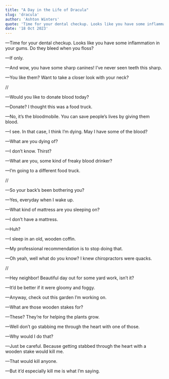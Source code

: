 ```yaml
---
title: "A Day in the Life of Dracula"
slug: 'dracula'
author: 'Ashton Winters'
quote: 'Time for your dental checkup. Looks like you have some inflammation in your gums. Do they bleed when you floss? If only.'
date: '18 Oct 2023'
---
```


—Time for your dental checkup. Looks like you have some inflammation in your gums. Do they bleed when you floss?

—If only.

—And wow, you have some sharp canines! I’ve never seen teeth this sharp.

—You like them? Want to take a closer look with your neck?

//

—Would you like to donate blood today?

—Donate? I thought this was a food truck.

—No, it’s the bloodmobile. You can save people’s lives by giving them blood.

—I see. In that case, I think I’m dying. May I have some of the blood?

—What are you dying of?

—I don’t know. Thirst?

—What are you, some kind of freaky blood drinker?

—I’m going to a different food truck.

//

—So your back’s been bothering you?

—Yes, everyday when I wake up.

—What kind of mattress are you sleeping on?

—I don’t have a mattress.

—Huh?

—I sleep in an old, wooden coffin.

—My professional recommendation is to stop doing that.

—Oh yeah, well what do you know? I knew chiropractors were quacks.

//

—Hey neighbor! Beautiful day out for some yard work, isn’t it?

—It’d be better if it were gloomy and foggy.

—Anyway, check out this garden I’m working on.

—What are those wooden stakes for?

—These? They’re for helping the plants grow.

—Well don’t go stabbing me through the heart with one of those.

—Why would I do that?

—Just be careful. Because getting stabbed through the heart with a wooden stake would kill me.

—That would kill anyone.

—But it’d especially kill me is what I’m saying.